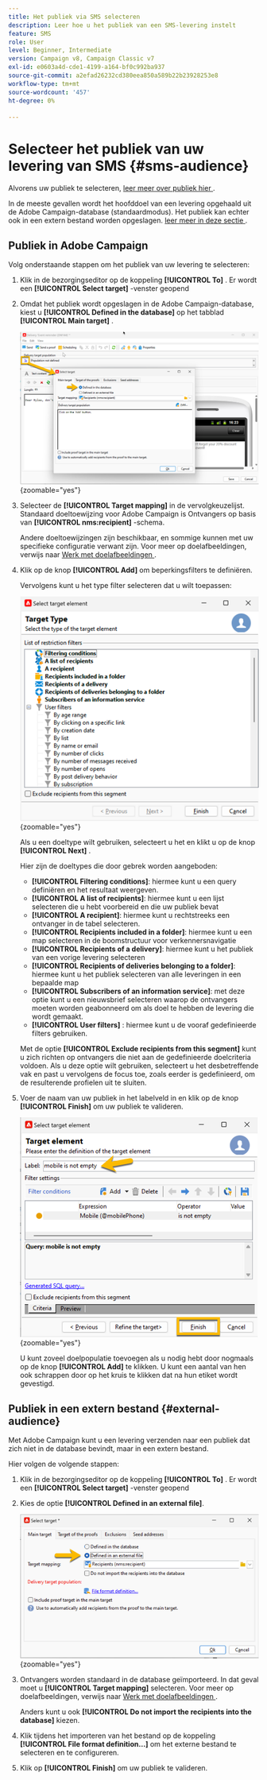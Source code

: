 ```yaml
---
title: Het publiek via SMS selecteren
description: Leer hoe u het publiek van een SMS-levering instelt
feature: SMS
role: User
level: Beginner, Intermediate
version: Campaign v8, Campaign Classic v7
exl-id: e0603a4d-cde1-4199-a164-bf0c992ba937
source-git-commit: a2efad26232cd380eea850a589b22b23928253e8
workflow-type: tm+mt
source-wordcount: '457'
ht-degree: 0%

---
```


# Selecteer het publiek van uw levering van SMS {#sms-audience}

Alvorens uw publiek te selecteren, [ leer meer over publiek hier ](../../audiences/gs-audiences.md).

In de meeste gevallen wordt het hoofddoel van een levering opgehaald uit de Adobe Campaign-database (standaardmodus). Het publiek kan echter ook in een extern bestand worden opgeslagen. [ leer meer in deze sectie ](#external-audience).

## Publiek in Adobe Campaign

Volg onderstaande stappen om het publiek van uw levering te selecteren:

1. Klik in de bezorgingseditor op de koppeling **[!UICONTROL To]** . Er wordt een **[!UICONTROL Select target]** -venster geopend

1. Omdat het publiek wordt opgeslagen in de Adobe Campaign-database, kiest u **[!UICONTROL Defined in the database]** op het tabblad **[!UICONTROL Main target]** .

   ![](assets/audience_to.png){zoomable="yes"}

1. Selecteer de **[!UICONTROL Target mapping]** in de vervolgkeuzelijst. Standaard doeltoewijzing voor Adobe Campaign is Ontvangers op basis van **[!UICONTROL nms:recipient]** -schema.

   Andere doeltoewijzingen zijn beschikbaar, en sommige kunnen met uw specifieke configuratie verwant zijn. Voor meer op doelafbeeldingen, verwijs naar [ Werk met doelafbeeldingen ](../../audiences/target-mappings.md).

1. Klik op de knop **[!UICONTROL Add]** om beperkingsfilters te definiëren.

   Vervolgens kunt u het type filter selecteren dat u wilt toepassen:

   ![](assets/audience_filters.png){zoomable="yes"}

   Als u een doeltype wilt gebruiken, selecteert u het en klikt u op de knop **[!UICONTROL Next]** .

   Hier zijn de doeltypes die door gebrek worden aangeboden:

   * **[!UICONTROL Filtering conditions]**: hiermee kunt u een query definiëren en het resultaat weergeven.
   * **[!UICONTROL A list of recipients]**: hiermee kunt u een lijst selecteren die u hebt voorbereid en die uw publiek bevat
   * **[!UICONTROL A recipient]**: hiermee kunt u rechtstreeks een ontvanger in de tabel selecteren.
   * **[!UICONTROL Recipients included in a folder]**: hiermee kunt u een map selecteren in de boomstructuur voor verkennersnavigatie
   * **[!UICONTROL Recipients of a delivery]**: hiermee kunt u het publiek van een vorige levering selecteren
   * **[!UICONTROL Recipients of deliveries belonging to a folder]**: hiermee kunt u het publiek selecteren van alle leveringen in een bepaalde map
   * **[!UICONTROL Subscribers of an information service]**: met deze optie kunt u een nieuwsbrief selecteren waarop de ontvangers moeten worden geabonneerd om als doel te hebben de levering die wordt gemaakt.
   * **[!UICONTROL User filters]** : hiermee kunt u de vooraf gedefinieerde filters gebruiken.

   Met de optie **[!UICONTROL Exclude recipients from this segment]** kunt u zich richten op ontvangers die niet aan de gedefinieerde doelcriteria voldoen. Als u deze optie wilt gebruiken, selecteert u het desbetreffende vak en past u vervolgens de focus toe, zoals eerder is gedefinieerd, om de resulterende profielen uit te sluiten.

1. Voer de naam van uw publiek in het labelveld in en klik op de knop **[!UICONTROL Finish]** om uw publiek te valideren.

   ![](assets/audience_finish.png){zoomable="yes"}

   U kunt zoveel doelpopulatie toevoegen als u nodig hebt door nogmaals op de knop **[!UICONTROL Add]** te klikken. U kunt een aantal van hen ook schrappen door op het kruis te klikken dat na hun etiket wordt gevestigd.

## Publiek in een extern bestand {#external-audience}

Met Adobe Campaign kunt u een levering verzenden naar een publiek dat zich niet in de database bevindt, maar in een extern bestand.

Hier volgen de volgende stappen:

1. Klik in de bezorgingseditor op de koppeling **[!UICONTROL To]** . Er wordt een **[!UICONTROL Select target]** -venster geopend

1. Kies de optie **[!UICONTROL Defined in an external file]**.

   ![](assets/audience_externalfile.png){zoomable="yes"}

1. Ontvangers worden standaard in de database geïmporteerd. In dat geval moet u **[!UICONTROL Target mapping]** selecteren. Voor meer op doelafbeeldingen, verwijs naar [ Werk met doelafbeeldingen ](../../audiences/target-mappings.md).

   Anders kunt u ook **[!UICONTROL Do not import the recipients into the database]** kiezen.

1. Klik tijdens het importeren van het bestand op de koppeling **[!UICONTROL File format definition…]** om het externe bestand te selecteren en te configureren.

1. Klik op **[!UICONTROL Finish]** om uw publiek te valideren.

